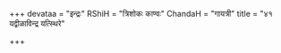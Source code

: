 +++
devataa = "इन्द्रः"
RShiH = "त्रिशोकः काण्वः"
ChandaH = "गायत्री"
title = "४१ यद्वीळाविन्द्र यत्स्थिरे"

+++
